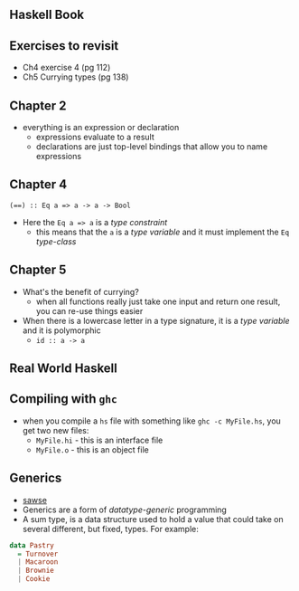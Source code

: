 Haskell Book
------------

## Exercises to revisit
* Ch4 exercise 4 (pg 112)
* Ch5 Currying types (pg 138)

## Chapter 2
* everything is an expression or declaration
  - expressions evaluate to a result
  - declarations are just top-level bindings that allow you to name expressions

## Chapter 4
`(==) :: Eq a => a -> a -> Bool`
* Here the `Eq a => a` is a *type constraint*
  - this means that the `a` is a *type variable* and it must implement the `Eq`
    *type-class*

## Chapter 5
* What's the benefit of currying?
  - when all functions really just take one input and return one result, you can
    re-use things easier
* When there is a lowercase letter in a type signature, it is a *type variable*
  and it is polymorphic
  - `id :: a -> a`

Real World Haskell
-----------------------
## Compiling with `ghc`
* when you compile a `hs` file with something like `ghc -c MyFile.hs`, you get
  two new files:
    - `MyFile.hi` - this is an interface file
    - `MyFile.o` - this is an object file

Generics
------------
* [sawse](http://www.stephendiehl.com/posts/generics.html)
* Generics are a form of *datatype-generic* programming
* A sum type, is a data structure used to hold a value that could take on several different, but fixed, types. For example:

```haskell
data Pastry
  = Turnover
  | Macaroon
  | Brownie
  | Cookie
```
